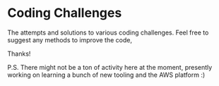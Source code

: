 # Coding Challenges
The attempts and solutions to various coding challenges.  Feel free to suggest any methods to improve the code,

Thanks!

P.S.  There might not be a ton of activity here at the moment, presently working on learning a bunch of new tooling and the AWS platform :)
